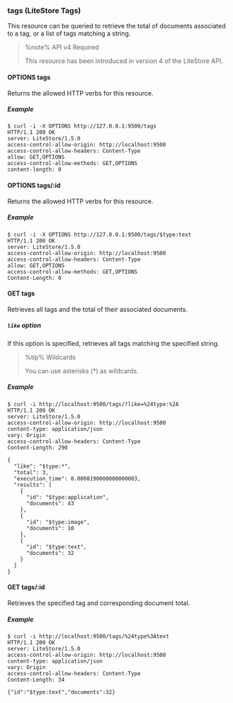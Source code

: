### tags (LiteStore Tags)

This resource can be queried to retrieve the total of documents associated to a tag, or a list of tags matching a string.

> %note%
> API v4 Required
> 
> This resource has been introduced in version 4 of the LiteStore API.

#### OPTIONS tags

Returns the allowed HTTP verbs for this resource.

##### Example

```
$ curl -i -X OPTIONS http://127.0.0.1:9500/tags
HTTP/1.1 200 OK
server: LiteStore/1.5.0
access-control-allow-origin: http://localhost:9500
access-control-allow-headers: Content-Type
allow: GET,OPTIONS
access-control-allow-methods: GET,OPTIONS
content-length: 0
```

#### OPTIONS tags/:id

Returns the allowed HTTP verbs for this resource.

##### Example

```
$ curl -i -X OPTIONS http://127.0.0.1:9500/tags/$type:text
HTTP/1.1 200 OK
server: LiteStore/1.5.0
access-control-allow-origin: http://localhost:9500
access-control-allow-headers: Content-Type
allow: GET,OPTIONS
access-control-allow-methods: GET,OPTIONS
Content-Length: 0
```

#### GET tags

Retrieves all tags and the total of their associated documents.

##### `like` option

If this option is specified, retrieves all tags matching the specified string. 

> %tip%
> Wildcards
>
> You can use asterisks (\*) as wildcards.

##### Example

```
$ curl -i http://localhost:9500/tags/?like=%24type:%2A
HTTP/1.1 200 OK
server: LiteStore/1.5.0
access-control-allow-origin: http://localhost:9500
content-type: application/json
vary: Origin
access-control-allow-headers: Content-Type
Content-Length: 290

{
  "like": "$type:*",
  "total": 3,
  "execution_time": 0.0008190000000000003,
  "results": [
    {
      "id": "$type:application",
      "documents": 43
    },
    {
      "id": "$type:image",
      "documents": 10
    },
    {
      "id": "$type:text",
      "documents": 32
    }
  ]
}
```

#### GET tags/:id

Retrieves the specified tag and corresponding document total.

##### Example

```
$ curl -i http://localhost:9500/tags/%24type%3Atext
HTTP/1.1 200 OK
server: LiteStore/1.5.0
access-control-allow-origin: http://localhost:9500
content-type: application/json
vary: Origin
access-control-allow-headers: Content-Type
Content-Length: 34

{"id":"$type:text","documents":32}
```